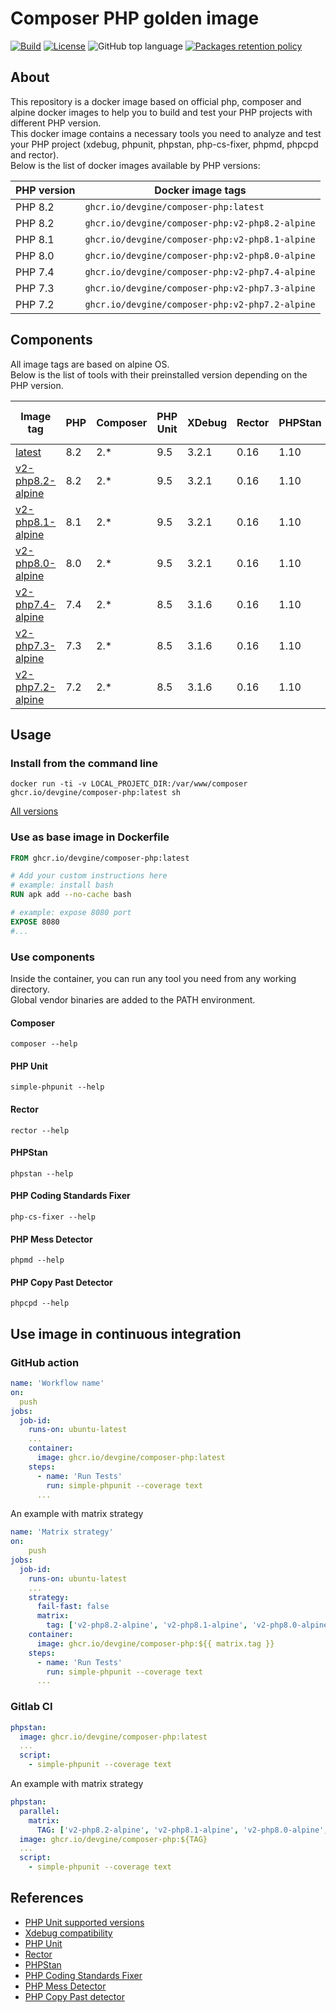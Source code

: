 # Composer PHP golden image
[![Build](https://github.com/devgine/composer-php/actions/workflows/build.yaml/badge.svg?branch=main)](https://github.com/devgine/composer-php/actions/workflows/build.yaml)
[![License](https://img.shields.io/github/license/devgine/composer-php)](https://github.com/devgine/composer-php/blob/main/LICENSE)
![GitHub top language](https://img.shields.io/github/languages/top/devgine/composer-php)
[![Packages retention policy](https://github.com/devgine/composer-php/actions/workflows/packages-retention-policy.yaml/badge.svg?branch=main)](https://github.com/devgine/composer-php/actions/workflows/packages-retention-policy.yaml)
## About
This repository is a docker image based on official php, composer and alpine docker images to help you to build and test your PHP projects with different PHP version.<br>
This docker image contains a necessary tools you need to analyze and test your PHP project (xdebug, phpunit, phpstan, php-cs-fixer, phpmd, phpcpd and rector).<br>
Below is the list of docker images available by PHP versions:

| PHP version | Docker image tags                               |
|-------------|-------------------------------------------------|
| PHP 8.2     | `ghcr.io/devgine/composer-php:latest`           |
| PHP 8.2     | `ghcr.io/devgine/composer-php:v2-php8.2-alpine` |
| PHP 8.1     | `ghcr.io/devgine/composer-php:v2-php8.1-alpine` |
| PHP 8.0     | `ghcr.io/devgine/composer-php:v2-php8.0-alpine` |
| PHP 7.4     | `ghcr.io/devgine/composer-php:v2-php7.4-alpine` |
| PHP 7.3     | `ghcr.io/devgine/composer-php:v2-php7.3-alpine` |
| PHP 7.2     | `ghcr.io/devgine/composer-php:v2-php7.2-alpine` |

## Components
All image tags are based on alpine OS.<br>
Below is the list of tools with their preinstalled version depending on the PHP version.

| Image tag                                   | PHP | Composer | PHP Unit | XDebug | Rector | PHPStan | PHP CS FIXER | PHP MD | PHP CPD |
|---------------------------------------------|-----|----------|----------|--------|--------|---------|--------------|--------|---------|
| [latest](doc/latest.md)                     | 8.2 | 2.*      | 9.5      | 3.2.1  | 0.16   | 1.10    | 3.17         | 2.13   | 6.0     |
| [v2-php8.2-alpine](doc/v2-php8.2-alpine.md) | 8.2 | 2.*      | 9.5      | 3.2.1  | 0.16   | 1.10    | 3.17         | 2.13   | 6.0     |
| [v2-php8.1-alpine](doc/v2-php8.1-alpine.md) | 8.1 | 2.*      | 9.5      | 3.2.1  | 0.16   | 1.10    | 3.17         | 2.13   | 6.0     |
| [v2-php8.0-alpine](doc/v2-php8.0-alpine.md) | 8.0 | 2.*      | 9.5      | 3.2.1  | 0.16   | 1.10    | 3.17         | 2.13   | 6.0     |
| [v2-php7.4-alpine](doc/v2-php7.4-alpine.md) | 7.4 | 2.*      | 8.5      | 3.1.6  | 0.16   | 1.10    | 3.17         | 2.13   | 6.0     |
| [v2-php7.3-alpine](doc/v2-php7.3-alpine.md) | 7.3 | 2.*      | 8.5      | 3.1.6  | 0.16   | 1.10    | 3.4          | 2.13   | 6.0     |
| [v2-php7.2-alpine](doc/v2-php7.2-alpine.md) | 7.2 | 2.*      | 8.5      | 3.1.6  | 0.16   | 1.10    | 3.4          | 2.13   | --      |

## Usage
### Install from the command line
```shell
docker run -ti -v LOCAL_PROJETC_DIR:/var/www/composer ghcr.io/devgine/composer-php:latest sh
```
[All versions](https://github.com/devgine/composer-php/pkgs/container/composer-php/versions)
### Use as base image in Dockerfile
```dockerfile
FROM ghcr.io/devgine/composer-php:latest

# Add your custom instructions here
# example: install bash
RUN apk add --no-cache bash

# example: expose 8080 port
EXPOSE 8080
#...
```

### Use components
Inside the container, you can run any tool you need from any working directory.<br>
Global vendor binaries are added to the PATH environment.
#### Composer
```shell
composer --help
```
#### PHP Unit
```shell
simple-phpunit --help
```
#### Rector
```shell
rector --help
```
#### PHPStan
```shell
phpstan --help
```
#### PHP Coding Standards Fixer
```shell
php-cs-fixer --help
```
#### PHP Mess Detector
```shell
phpmd --help
```
#### PHP Copy Past Detector
```shell
phpcpd --help
```

## Use image in continuous integration
### GitHub action
```yaml
name: 'Workflow name'
on:
  push
jobs:
  job-id:
    runs-on: ubuntu-latest
    ...
    container:
      image: ghcr.io/devgine/composer-php:latest
    steps:
      - name: 'Run Tests'
        run: simple-phpunit --coverage text
      ...
```

An example with matrix strategy
```yaml
name: 'Matrix strategy'
on:
    push
jobs:
  job-id:
    runs-on: ubuntu-latest
    ...
    strategy:
      fail-fast: false
      matrix:
        tag: ['v2-php8.2-alpine', 'v2-php8.1-alpine', 'v2-php8.0-alpine', 'v2-php7.4-alpine']
    container:
      image: ghcr.io/devgine/composer-php:${{ matrix.tag }}
    steps:
      - name: 'Run Tests'
        run: simple-phpunit --coverage text
      ...
```

### Gitlab CI
```yaml
phpstan:
  image: ghcr.io/devgine/composer-php:latest
  ...
  script:
    - simple-phpunit --coverage text
```

An example with matrix strategy
```yaml
phpstan:
  parallel:
    matrix:
      TAG: ['v2-php8.2-alpine', 'v2-php8.1-alpine', 'v2-php8.0-alpine', 'v2-php7.4-alpine']
  image: ghcr.io/devgine/composer-php:${TAG}
  ...
  script:
    - simple-phpunit --coverage text
```

## References
* [PHP Unit supported versions](https://phpunit.de/supported-versions.html)
* [Xdebug compatibility](https://xdebug.org/docs/compat)
* [PHP Unit](https://symfony.com/doc/current/components/phpunit_bridge.html)
* [Rector](https://packagist.org/packages/rector/rector)
* [PHPStan](https://phpstan.org/)
* [PHP Coding Standards Fixer](https://cs.symfony.com/)
* [PHP Mess Detector](https://phpmd.org/)
* [PHP Copy Past detector](https://github.com/sebastianbergmann/phpcpd)
